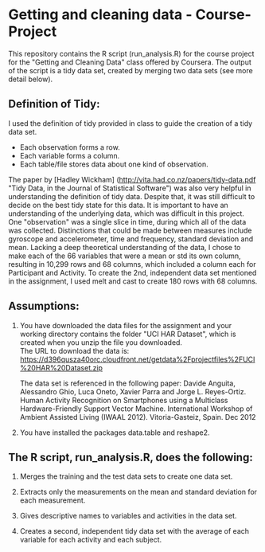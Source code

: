 Getting and cleaning data - Course-Project
=================================
This repository contains the R script (run_analysis.R) for the course project for the "Getting and Cleaning Data" class offered by Coursera. The output of the script is a tidy data set, created by merging two data sets (see more detail below).

Definition of Tidy:
-------------------
I used the definition of tidy provided in class to guide the creation of a tidy data set.
* Each observation forms a row.
* Each variable forms a column.
* Each table/file stores data about one kind of observation.

The paper by [Hadley Wickham] (http://vita.had.co.nz/papers/tidy-data.pdf "Tidy Data, in the Journal of Statistical Software") was also very helpful in understanding the definition of tidy data.  Despite that, it was still difficult to
decide on the best tidy state for this data.  It is important to have an understanding of the underlying data, which was difficult in this project.  One "observation" was a single slice in time, during which all of the data was collected. Distinctions that could be made between measures include gyroscope and accelerometer, time and frequency, standard deviation and mean.  Lacking a deep theoretical understanding of the data, I chose to make each of the 66 variables that were a mean or std its own column, resulting in 10,299 rows and 68 columns, which included a column each for Participant and Activity.  To create the 2nd, independent data set mentioned in the assignment, I used melt and cast to create 180 rows with 68 columns.

Assumptions:
-------------
1) You have downloaded the data files for the assignment
   and your working directory contains the folder "UCI HAR Dataset", 
   which is created when you unzip the file you downloaded.  
   The URL to download the data is: 
   https://d396qusza40orc.cloudfront.net/getdata%2Fprojectfiles%2FUCI%20HAR%20Dataset.zip
   
   The data set is referenced in the following paper:
   Davide Anguita, Alessandro Ghio, Luca Oneto, Xavier Parra and Jorge L. Reyes-Ortiz. Human Activity Recognition on         Smartphones using a Multiclass Hardware-Friendly Support Vector Machine. International Workshop of Ambient Assisted Living (IWAAL 2012). Vitoria-Gasteiz, Spain. Dec 2012
   
2) You have installed the packages data.table and reshape2.

The R script, run_analysis.R, does the following:
-------------------------------------------------

1) Merges the training and the test data sets to create one data set.
   
2) Extracts only the measurements on the mean and standard deviation for each measurement.

3) Gives descriptive names to variables and activities in the data set.

4) Creates a second, independent tidy data set with the average of each variable 
   for each activity and each subject.

